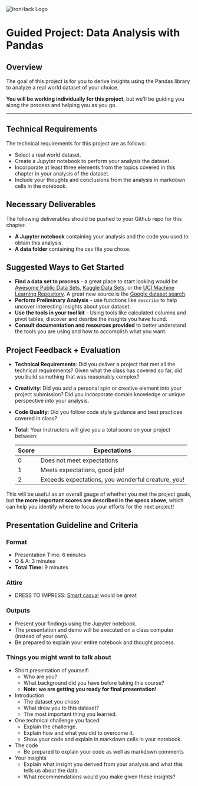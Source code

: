 ![IronHack Logo](https://s3-eu-west-1.amazonaws.com/ih-materials/uploads/upload_d5c5793015fec3be28a63c4fa3dd4d55.png)

# Guided Project: Data Analysis with Pandas

## Overview

The goal of this project is for you to derive insights using the Pandas library to analyze a real world dataset of your choice.

<b>You will be working individually for this project</b>, but we'll be guiding you along the process and helping you as you go. 

---

## Technical Requirements

The technical requirements for this project are as follows:
 - Select a real world dataset.
 - Create a Jupyter notebook to perform your analysis the dataset.
 - Incorporate at least three elements from the topics covered in this chapter in your analysis of the dataset.
 - Include your thoughts and conclusions from the analysis in markdown cells in the notebook.
 
## Necessary Deliverables

The following deliverables should be pushed to your Github repo for this chapter.

- <b>A Jupyter notebook</b> containing your analysis and the code you used to obtain this analysis.
- <b>A data folder</b> containing the csv file you chose.


## Suggested Ways to Get Started

* **Find a data set to process** - a great place to start looking would be [Awesome Public Data Sets](https://github.com/awesomedata/awesome-public-datasets), [Kaggle Data Sets](https://www.kaggle.com/datasets), or the [UCI Machine Learning Repository](https://archive.ics.uci.edu/ml/index.php). A great new source is the [Google dataset search](https://toolbox.google.com/datasetsearch).
* **Perform Preliminary Analysis** - use functions like `describe` to help uncover interesting insights about your dataset.
* **Use the tools in your tool kit** - Using tools like calculated columns and pivot tables, discover and desribe the insights you have found.
* **Consult documentation and resources provided** to better understand the tools you are using and how to accomplish what you want.


## Project Feedback + Evaluation

* __Technical Requirements__: Did you deliver a project that met all the technical requirements? Given what the class has covered so far, did you build something that was reasonably complex?

* __Creativity__: Did you add a personal spin or creative element into your project submission? Did you incorporate domain knowledge or unique perspective into your analysis.

* __Code Quality__: Did you follow code style guidance and best practices covered in class?

* __Total__: Your instructors will give you a total score on your project between:

    **Score**|**Expectations**
    -----|-----
    0|Does not meet expectations
    1|Meets expectations, good job!
    2|Exceeds expectations, you wonderful creature, you!

This will be useful as an overall gauge of whether you met the project goals, but __the more important scores are described in the specs above__, which can help you identify where to focus your efforts for the next project!

## Presentation Guideline and Criteria

### Format

* Presentation Time: 6 minutes
* Q & A: 3 minutes
* **Total Time:** 9 minutes

### Attire

* DRESS TO IMPRESS: [Smart casual](https://en.wikipedia.org/wiki/Smart_casual) would be great

### Outputs

* Present your findings using the Jupyter notebook.
* The presentation and demo will be executed on a class computer (instead of your own).
* Be prepared to explain your entire notebook and thought process.

### Things you might want to talk about

* Short presentation of yourself:
	* Who are you?
	* What background did you have before taking this course?
  * __Note: we are getting you ready for final presentation!__
* Introduction
  * The dataset you chose
  * What drew you to this dataset?
  * The most important thing you learned.
* One technical challenge you faced:
  * Explain the challenge.
  * Explain how and what you did to overcome it.
  * Show your code and explain in markdown cells in your notebook.
* The code
    * Be prepared to explain your code as well as markdown comments 
* Your insights
    * Explain what insight you derived from your analysis and what this tells us about the data.
    * What recommendations would you make given these insights?

